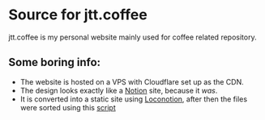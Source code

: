 # Source for jtt.coffee

jtt.coffee is my personal website mainly used for coffee related repository.

## Some boring info:

* The website is hosted on a VPS with Cloudflare set up as the CDN.
* The design looks exactly like a [Notion](https://notion.so) site, because it *was*.
* It is converted into a static site using [Loconotion](https://github.com/leoncvlt/loconotion), after then the files were sorted using this [script](https://gist.github.com/aahnik/2c18af0ee937bb2947873774f069adc4)
